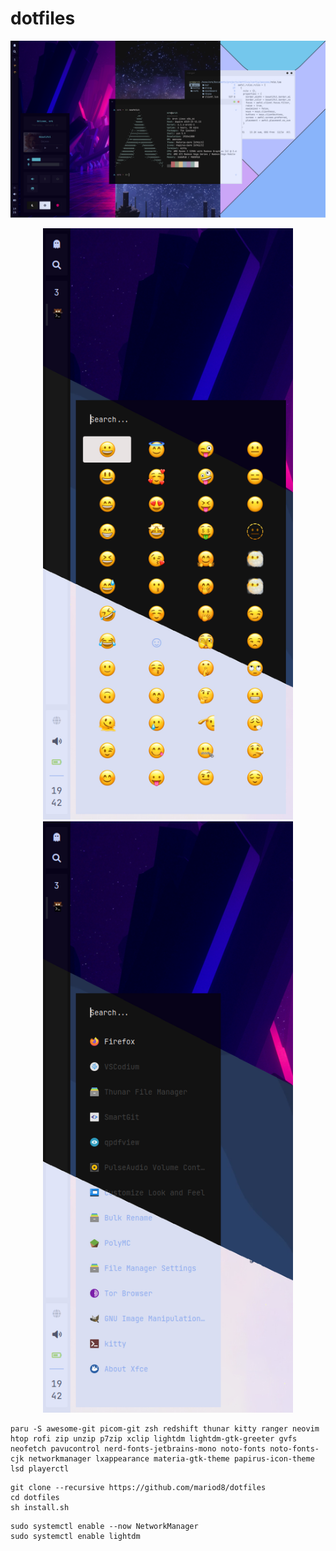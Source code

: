 # dotfiles

<p align="center">
  <img src="/assets/tricolor.png" width="800" />
</p>

<p align="center">
  <img src="/assets/rofi_apps.png" width="400" />
  <img src="/assets/rofi_emojis.png" width="400" /> 
</p>

```
paru -S awesome-git picom-git zsh redshift thunar kitty ranger neovim htop rofi zip unzip p7zip xclip lightdm lightdm-gtk-greeter gvfs neofetch pavucontrol nerd-fonts-jetbrains-mono noto-fonts noto-fonts-cjk networkmanager lxappearance materia-gtk-theme papirus-icon-theme lsd playerctl
```

```
git clone --recursive https://github.com/mariod8/dotfiles
cd dotfiles
sh install.sh
```

```
sudo systemctl enable --now NetworkManager
sudo systemctl enable lightdm
```
